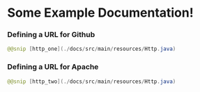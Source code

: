 # Some Example Documentation!

### Defining a URL for Github

```java
@@snip [http_one](./docs/src/main/resources/Http.java)
```

### Defining a URL for Apache
```java
@@snip [http_two](./docs/src/main/resources/Http.java)
```
